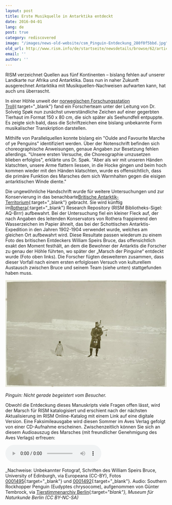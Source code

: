 ```yaml
---
layout: post
title: Erste Musikquelle in Antarktika entdeckt
date: 2016-04-01
lang: de
post: true
category: rediscovered
image: "/images/news-old-website/csm_Pinguin-Entdeckung_280f0f5bbd.jpg"
old_url: http://www.rism.info/de/startseite/newsdetails/browse/62/article/64/first-music-manuscript-discovered-in-antarctica.html
email: ''
author: ''
---
```


RISM verzeichnet Quellen aus fünf Kontinenten – bislang fehlen auf unserer Landkarte nur Afrika und Antarktika. Dass nun in naher Zukunft ausgerechnet Antarktika mit Musikquellen-Nachweisen aufwarten kann, hat auch uns überrascht.

In einer Höhle unweit der [norwegischen Forschungsstation Troll](http://www.npolar.no/en/about-us/stations-vessels/troll/index.html){:target="_blank"} fand ein Forscherteam unter der Leitung von Dr. Solveig Spøk nun zunächst unverständliche Zeichen auf einer gegerbten Tierhaut im Format 150 x 80 cm, die sich später als Seehundfell entpuppte. Es zeigte sich bald, dass die Schriftzeichen eine bislang unbekannte Form musikalischer Transkription darstellen.

Mithilfe von Parallelquellen konnte bislang ein "Oulde and Favourite Marche of ye Penguins" identifiziert werden. Über der Notenschrift befinden sich choreographische Anweisungen, genaue Angaben zur Besetzung fehlen allerdings. "Unsere ersten Versuche, die Choreographie umzusetzen blieben erfolglos", erklärte uns Dr. Spøk. "Aber als wir mit unseren Händen klatschten, unsere Arme flattern liessen, in die Hocke gingen und beim hoch kommen wieder mit den Händen klatschten, wurde es offensichtlich, dass die primäre Funktion des Marsches dem sich Warmhalten gegen die eisigen antarktischen Winde diente."

Die ungewöhnliche Handschrift wurde für weitere Untersuchungen und zur Konservierung in das benachbarte[Britische Antarktik-Territorium](https://www.gov.uk/government/world/organisations/british-antarctic-territory){:target="_blank"} gebracht. Sie wird künftig im[Rothera](https://www.bas.ac.uk/polar-operations/sites-and-facilities/facility/rothera/){:target="_blank"} Research Repository (RISM Bibliotheks-Sigel: AQ-Brrr) aufbewahrt. Bei der Untersuchung fiel ein kleiner Fleck auf, der nach Angaben des leitenden Konservators von Rothera frappierend den Wasserzeichen im Papier ähnelt, das bei der Schottischen Antarktis-Expedition in den Jahren 1902-1904 verwendet wurde, welches am gleichen Ort aufbewahrt wird. Diese Resultate passen wiederum zu einem Foto des britischen Entdeckers William Speirs Bruce, das offensichtlich exakt den Moment festhält, an dem die Bewohner der Antarktis die Forscher zu genau der Höhle führten, wo später der „Marsch der Pinguine“ entdeckt wurde (Foto oben links). Die Forscher fügten desweiteren zusammen, dass dieser Vorfall nach einem ersten erfolglosen Versuch von kulturellem Austausch zwischen Bruce und seinem Team (siehe unten) stattgefunden haben muss.


![Not amused](/resources-old-website/news/Pinguin-Entdeckung_2.JPG)

_Pinguin:_ _Nicht gerade begeistert vom Besucher._


Obwohl die Entdeckung dieses Manuskripts viele Fragen offen lässt, wird der Marsch für RISM katalogisiert und erschient nach der nächsten Aktualisierung im RISM Online-Katalog mit einem Link auf eine digitale Version. Eine Faksimileausgabe wird diesen Sommer im Aves Verlag gefolgt von einer CD-Aufnahme erscheinen. Zwischenzeitlich können Sie sich an diesem Audioauszug des Marsches (mit freundlicher Genehmigung des Aves Verlags) erfreuen:


<audio controls>
<source src="http://www.tierstimmenarchiv.de/recordings/0300_Felsenpinguin_Gruppe_short.mp3" type="audio/mpeg">
Your browser does not support the audio element.
</source></audio>

_Nachweise: Unbekannter Fotograf, Schriften des William Speirs Bruce, University of Edinburgh, via Europeana (CC-BY), Fotos [0001495](http://europeana.eu/portal/record/9200271/BibliographicResource_3000058904671.html){:target="_blank"} und [0001492](http://www.europeana.eu/portal/record/9200271/BibliographicResource_3000058904679.html){:target="_blank"}. Audio: Southern Rockhopper Penguin (Eudyptes chrysocome), aufgenommen von Günter Tembrock, via [Tierstimmenarchiv Berlin](http://www.tierstimmenarchiv.de/){:target="_blank"}, Museum für Naturkunde Berlin (CC BY-NC-SA)_

